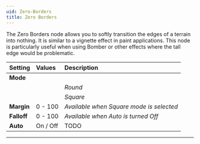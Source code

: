 ```yaml
---
uid: Zero-Borders
title: Zero Borders
---
```


The Zero Borders node allows you to softly transition the edges of a terrain into nothing. It is similar to a vignette effect in paint applications. This node is particularly useful when using Bomber or other effects where the tall edge would be problematic.

| Setting     | Values   | Description                              |
| :---------- | :------- | :--------------------------------------- |
| **Mode**    |          |
|             |          | *Round*                                  |
|             |          | *Square*                                 |
| **Margin**  | 0 - 100  | *Available when Square mode is selected* |
| **Falloff** | 0 - 100  | *Available when Auto is turned Off*      |
| **Auto**    | On / Off | TODO                                     |




***

<!--examples-->